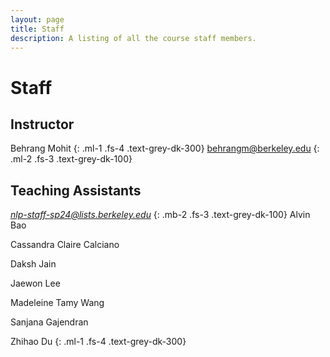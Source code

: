 ```yaml
---
layout: page
title: Staff
description: A listing of all the course staff members.
---
```


# Staff


## Instructor
Behrang Mohit
{: .ml-1 .fs-4 .text-grey-dk-300}
behrangm@berkeley.edu
{: .ml-2 .fs-3 .text-grey-dk-100}


## Teaching Assistants
<i> nlp-staff-sp24@lists.berkeley.edu </i>
{: .mb-2 .fs-3 .text-grey-dk-100}
Alvin Bao

Cassandra Claire Calciano

Daksh Jain

Jaewon Lee

Madeleine Tamy Wang

Sanjana Gajendran

Zhihao Du
{: .ml-1 .fs-4 .text-grey-dk-300}